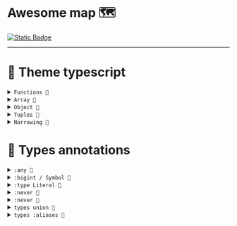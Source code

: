 # Awesome map 🗺️


  <a href="https://www.typescriptlang.org/docs/" target="_blank">
    <img alt="Static Badge" src="https://img.shields.io/badge/Documentation-%232a7aef?style=flat&logo=typescript&logoColor=%23fff&labelColor=%23000000">

  </a>
<hr>


# 🧩 Theme typescript

<details>
<summary><code>Functions 📌</code></summary>
  
### `Functions` : *Аннотация для функции*

- 🔗 [Theme/ Functions](../Awesome/theme/Functions/fn.md)
- 🔗 [off.Докуметация: Аннотация аргументов](https://www.typescriptlang.org/docs/handbook/2/functions.html)

</details>
<!-- ----------------------------------------------------------------- -->
<!-- ----------------------------------------------------------------- -->
<details>
<summary><code>Array 📌</code></summary>
  
### `Array` : *Аннотация для массивов*

- 🔗 [Theme/ Array](../Awesome/theme/Array/array.md)


</details>
<!-- ----------------------------------------------------------------- -->
<!-- ----------------------------------------------------------------- -->
<details>
<summary><code>Object 📌</code></summary>
  
### `Object` : *Аннотация для объектов*

> Редко используется 💡

- 🔗 [Theme/ Object](../Awesome/theme/Object/object.md)
- 🔗 [Theme/ Object Literal](../Awesome/theme/Object/objLiteral.md)


</details>
<!-- ----------------------------------------------------------------- -->
<!-- ----------------------------------------------------------------- -->
<details>
<summary><code>Tuples 📌</code></summary>
  
### `Tuples` : *Кортежи*

- 🔗 [Theme/ Functions](../Awesome/theme/Tuples/Tuples.md)

```TypeScript

  // Tuples of three elements
  const tuples: [string, number, boolean] = ["Jane", 25, true];

```

</details>
<!-- ----------------------------------------------------------------- -->
<!-- ----------------------------------------------------------------- -->
<details>
<summary><code>Narrowing 📌</code></summary>
  
### `Narrowing` : *Механизм сужения типов*  

- 🔗 [Theme/ Narrowing](../Awesome/theme/Narrowing/Narrowing.md)
- 🔗 [off.Докуметация](https://www.typescriptlang.org/docs/handbook/2/narrowing.html)


```TypeScript

//# 2. Сужение с помощью проверки на истинность
function printLength(str: string | null) {
  if (str) {
    console.log(str.length);  // Здесь str точно не null
  } else {
    console.log("It's null or empty string");
  }
}

```

</details>


<!-- ----------------------------------------------------------------- -->
<!-- ----------------------------------------------------------------- -->
<!-- ----------------------------------------------------------------- -->
<!-- ----------------------------------------------------------------- -->


# 🧩 Types annotations

<!-- ----------------------------------------------------------------- -->
<!-- ----------------------------------------------------------------- -->
<details>
<summary><code>:any 📌</code></summary>
  
### Type :any - это дословно «любое значение». 💡

- 🔗 [types/ `any`](../Awesome/types/any/type-any.md)

```typescript 
  const random: any = 220; 
```

</details>
<!-- ----------------------------------------------------------------- -->
<!-- ----------------------------------------------------------------- -->
<details>
<summary><code>:bigint / Symbol 📌</code></summary>
  
### Type bigint and Symbol (Обычное определение) 💡

- 🔗 [types/ `bigint and Symbol`](../Awesome/types/bigintxSymbol/info.md)

</details>
<!-- ----------------------------------------------------------------- -->
<!-- ----------------------------------------------------------------- -->
<details>
<summary><code>:type Literal 📌</code></summary>
  
### `Type literal` Фиксирует конкретное значение переменной 

- 🔗 [types/ `literal`](../Awesome/types/literal/literal.md)

```typescript
  let msg: 'Hello' = 'Hello';
  const salary: 999 = 999;
  const yes: true = true;
```

</details>
<!-- ----------------------------------------------------------------- -->
<!-- ----------------------------------------------------------------- -->
<details>
<summary><code>:never 📌</code></summary>
  
### Функция никогда не возвращает значение. `type :never`

- 🔗[types/ `never`](../Awesome/types/never/type-never.md)

</details>

<!-- ----------------------------------------------------------------- -->
<!-- ----------------------------------------------------------------- -->
<details>
<summary><code>:never 📌</code></summary>
  
### Types null / undefined (обычное определение)

- 🔗 [types/ `null and undefined`](../Awesome/types/nullxUndefined/info.md)

</details>
<!-- ----------------------------------------------------------------- -->
<!-- ----------------------------------------------------------------- -->
<details>
<summary><code>types union 📌</code></summary>
  
### Union объединяет несколько типов в один.

- 🔗 [types/ `union`](../Awesome/types/union/union.md)

```TypeScript

  function showMsgUnion(msg: string | number): void {
    console.log(msg);
  }
  showMsgUnion('Строка');
  showMsgUnion('Число');

```
</details>
<!-- ----------------------------------------------------------------- -->
<!-- ----------------------------------------------------------------- -->
<details>
<summary><code>types :aliases 📌</code></summary>
  
### Aliases - Это удобно сохранять перебор Union.

- 🔗 [types/ `aliases`](../Awesome/types/aliases/aliases.md)
- 🔗 [off.Докуметация: types aliases](https://www.typescriptlang.org/docs/handbook/declaration-files/by-example.html#reusable-types-type-aliases)

```TypeScript
  type Animals = 'cat' | 'dog' | 'monkey';
```
</details>
<!-- ----------------------------------------------------------------- -->
<!-- ----------------------------------------------------------------- -->















